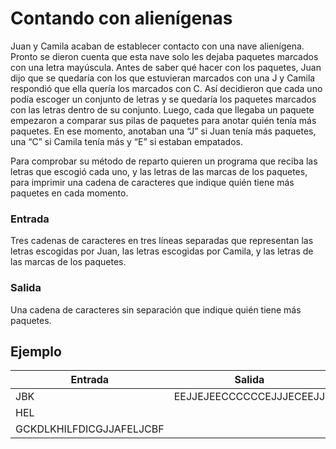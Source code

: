 # Contando con alienígenas

Juan y Camila acaban de establecer contacto con una nave alienígena. Pronto se dieron cuenta que esta nave solo les dejaba paquetes marcados con una letra mayúscula. Antes de saber qué hacer con los paquetes, Juan dijo que se quedaría con los que estuvieran marcados con una J y Camila respondió que ella quería los marcados con C. Así decidieron que cada uno podía escoger un conjunto de letras y se quedaría los paquetes marcados con las letras dentro de su conjunto. Luego, cada que llegaba un paquete empezaron a comparar sus pilas de paquetes para anotar quién tenía más paquetes. En ese momento, anotaban una “J” si Juan tenía más paquetes, una “C” si Camila tenía más y “E” si estaban empatados.

Para comprobar su método de reparto quieren un programa que reciba las letras que escogió cada uno, y las letras de las marcas de los paquetes, para imprimir una cadena de caracteres que indique quién tiene más paquetes en cada momento.

### Entrada

Tres cadenas de caracteres en tres líneas separadas que representan las letras escogidas por Juan, las letras escogidas por Camila, y las letras de las marcas de los paquetes.

### Salida

Una cadena de caracteres sin separación que indique quién tiene más paquetes.

## Ejemplo

| Entrada                  | Salida                   |
| ------------------------ | ------------------------ |
| JBK                      | EEJJEJEECCCCCCEJJJECEEJJ |
| HEL                      |                          |
| GCKDLKHILFDICGJJAFELJCBF |                          |
